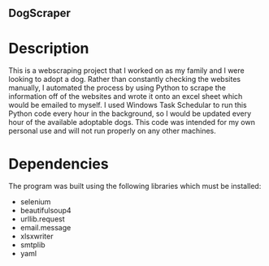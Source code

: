 ## DogScraper

# Description
This is a webscraping project that I worked on as my family and I were looking to adopt a dog. Rather than constantly checking 
the websites manually, I automated the process by using Python to scrape the information off of the websites and wrote it
onto an excel sheet which would be emailed to myself. I used Windows Task Schedular to run this Python code every hour in the 
background, so I would be updated every hour of the available adoptable dogs. This code was intended for my own personal use
and will not run properly on any other machines. 

# Dependencies
The program was built using the following libraries which must be installed:
- selenium
- beautifulsoup4
- urllib.request
- email.message
- xlsxwriter
- smtplib
- yaml

